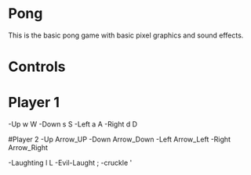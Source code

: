 # Pong

This is the basic pong game with basic pixel graphics and sound effects.

# Controls
 # Player 1
 -Up    w W
 -Down  s S
 -Left  a A
 -Right d D
 
 #Player 2
 -Up     Arrow_UP
 -Down   Arrow_Down
 -Left   Arrow_Left
 -Right  Arrow_Right
 
  -Laughting    l L
  -Evil-Laught  ;
  -cruckle      '
